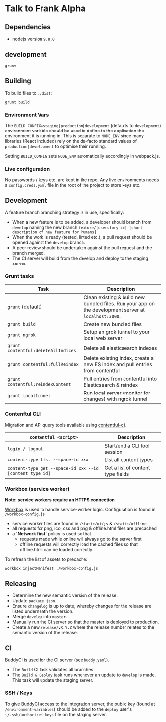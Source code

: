 # Talk to Frank Alpha

## Dependencies

- nodejs version `9.8.0`

## development

`grunt`

## Building

To build files to `./dist`:

`grunt build`

### Environment Vars

The `BUILD_CONFIG=staging|production|development` (defaults to `development`) environment variable should be used to define to the application the environment it is running in. This is separate to `NODE_ENV` since many libraries (React included) rely on the de-facto standard values of `production|development` to optimise their running.

Setting `BUILD_CONFIG` sets `NODE_ENV` automatically accordingly in webpack.js.

### Live configuration

No passwords / keys etc. are kept in the repo. Any live environments needs a `config.creds.yaml` file in the root of the project to store keys etc.

## Development

A feature branch branching strategy is in use, specifically:

- When a new feature is to be added, a developer should branch from `develop` naming the new branch `feature/[userstory-id]-[short description of new feature for humans]`
- When the work is ready (tested, linted etc.), a pull request should be opened against the `develop` branch.
- A peer review should be undertaken against the pull request and the branch merged.
- The CI server will build from the develop and deploy to the staging server.


### Grunt tasks

| Task | Description                                                                      |
| --------------- | -------------------------------------------------------------------------------- |
| `grunt`  (default)                    | Clean existing & build new bundled files. Run your app on the development server at `localhost:3000`.  |
| `grunt build `                        | Create new bundled files                                                      |
| `grunt ngrok`                         | Setup an grok tunnel to your local web server                                 |
| `grunt contentful:deleteAllIndices`   | Delete all elasticsearch indexes                                              |
| `grunt contentful:fullReindex`        | Delete existing index, create a new ES index and pull entries from contentful |
| `grunt contentful:reindexContent`     | Pull entries from contentful into Elasticsearch & reindex                     |
| `grunt localtunnel`                   | Run local server (monitor for changes) with ngrok tunnel                      |


### Contenftul CLI

Migration and API query tools available using [contentful-cli](https://github.com/contentful/contentful-cli).


| `contentful <script>` | Description                                                                      |
| --------------- | -------------------------------------------------------------------------------- |
| `login / logout`           | Start/end a CLI tool session |
| `content-type list --space-id xxx` | List all content types |
| `content-type get --space-id xxx --id [content type id]`| Get a list of content type fields |


### Workbox (service worker)

**Note: service workers require an HTTPS connection**

[Workbox](https://developers.google.com/web/tools/workbox/modules/) is used to handle service-worker logic.  Configuration is 
found in ```/workbox-config.js```

* service worker files are found in ```/static/ui/js``` & ```/static/offline```
* all requests for png, ico, css and png & offline.html files are precached
* a **'Network first'** policy is used so that 
  * requests made while online will always go to the server first
  * offline requests will correctly load the cached files so that offline.html can be loaded correctly
  
To refresh the list of assets to precache:

```
workbox injectManifest ./workbox-config.js 
```

## Releasing

- Determine the new semantic version of the release.
- Update `package.json`.
- Ensure `changelog` is up to date, whereby changes for the release are listed underneath the version.
- Merge `develop` into `master`.
- Manually run the CI server so that the master is deployed to production.
- Create a new `release/vX.Y.Z` where the release number relates to the semantic version of the release.

## CI

BuddyCI is used for the CI server (see `buddy.yaml`).

- The `Build` CI task validates all branches
- The `Build & Deploy` task runs whenever an update to `develop` is made. This task will update the staging server.

### SSH / Keys

To give BuddyCI access to the integration server, the public key (found at `/environment-variables`) should be added to the `deploy` user's `~/.ssh/authorized_keys` file on the staging server.
